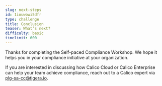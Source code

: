 ```yaml
---
slug: next-steps
id: 1iouwowi5dfr
type: challenge
title: Conclusion
teaser: What’s next?
difficulty: basic
timelimit: 600
---
```

Thanks for completing the Self-paced Compliance Workshop. We hope it helps you in your compliance initiative at your organization.


If you are interested in discussing how Calico Cloud or Calico Enterprise can help your team achieve compliance, reach out to a Calico expert via plg-sa-cc@tigera.io.


